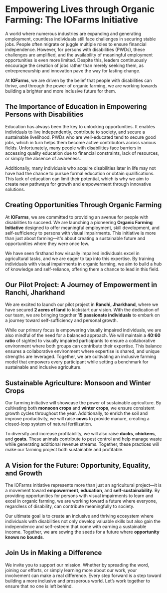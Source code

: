 # Empowering Lives through Organic Farming: The IOFarms Initiative

A world where numerous industries are expanding and generating employment, countless individuals still face challenges in securing stable jobs. People often migrate or juggle multiple roles to ensure financial independence. However, for persons with disabilities (PWDs), these challenges are amplified, and the availability of meaningful employment opportunities is even more limited. Despite this, leaders continuously encourage the creation of jobs rather than merely seeking them, as entrepreneurship and innovation pave the way for lasting change.

At **IOFarms**, we are driven by the belief that people with disabilities can thrive, and through the power of organic farming, we are working towards building a brighter and more inclusive future for them.

## The Importance of Education in Empowering Persons with Disabilities

Education has always been the key to unlocking opportunities. It enables individuals to live independently, contribute to society, and secure a sustainable livelihood. PWDs who are well-educated tend to secure good jobs, which in turn helps them become active contributors across various fields. Unfortunately, many people with disabilities face barriers in accessing quality education due to financial constraints, lack of resources, or simply the absence of awareness.

Additionally, many individuals who acquire disabilities later in life may not have had the chance to pursue formal education or obtain qualifications. This lack of education can limit their potential, which is why we aim to create new pathways for growth and empowerment through innovative solutions.

## Creating Opportunities Through Organic Farming

At **IOFarms**, we are committed to providing an avenue for people with disabilities to succeed. We are launching a pioneering **Organic Farming Initiative** designed to offer meaningful employment, skill development, and self-sufficiency to persons with visual impairments. This initiative is more than just about farming—it's about creating a sustainable future and opportunities where they were once few.

We have seen firsthand how visually impaired individuals excel in agricultural tasks, and we are eager to tap into this expertise. By training individuals with visual impairments in organic farming, we aim to build a hub of knowledge and self-reliance, offering them a chance to lead in this field.

## Our Pilot Project: A Journey of Empowerment in Ranchi, Jharkhand

We are excited to launch our pilot project in **Ranchi, Jharkhand**, where we have secured **2 acres of land** to kickstart our vision. With the dedication of our team, we are bringing together **15 passionate individuals** to embark on a journey toward self-sufficiency and personal growth.

While our primary focus is empowering visually impaired individuals, we are also mindful of the need for a balanced approach. We will maintain a **40:60 ratio** of sighted to visually impaired participants to ensure a collaborative environment where both groups can contribute their expertise. This balance ensures a collaborative environment where expertise is shared, and unique strengths are leveraged. Together, we are cultivating an inclusive farming model that empowers every participant while setting a benchmark for sustainable and inclusive agriculture.

## Sustainable Agriculture: Monsoon and Winter Crops

Our farming initiative will showcase the power of sustainable agriculture. By cultivating both **monsoon crops** and **winter crops**, we ensure consistent growth cycles throughout the year. Additionally, to enrich the soil and improve productivity, we will raise **cows** to provide manure, creating a closed-loop system of natural fertilization.

To diversify and increase profitability, we will also raise **ducks**, **chickens**, and **goats**. These animals contribute to pest control and help manage waste while generating additional revenue streams. Together, these practices will make our farming project both sustainable and profitable.

## A Vision for the Future: Opportunity, Equality, and Growth

The IOFarms initiative represents more than just an agricultural project—it is a movement toward **empowerment**, **education**, and **self-sustainability**. By providing opportunities for persons with visual impairments to learn and excel in organic farming, we are working toward a future where everyone, regardless of disability, can contribute meaningfully to society.

Our ultimate goal is to create an inclusive and thriving ecosystem where individuals with disabilities not only develop valuable skills but also gain the independence and self-esteem that come with earning a sustainable income. Together, we are sowing the seeds for a future where **opportunity knows no bounds**.

## Join Us in Making a Difference

We invite you to support our mission. Whether by spreading the word, joining our efforts, or simply learning more about our work, your involvement can make a real difference. Every step forward is a step toward building a more inclusive and prosperous world. Let’s work together to ensure that no one is left behind.